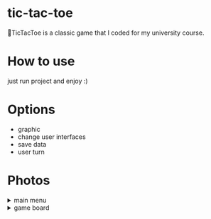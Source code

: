 # tic-tac-toe
:beginner:TicTacToe is a classic game that I coded for my university course.


# How to use
just run project and enjoy :)


# Options
* graphic
* change user interfaces
* save data
* user turn

# Photos
<details>
  <summary>main menu</summary>
  <img src="https://github.com/amirhossein-bayati/tic-tac-toe/blob/main/Screen%20Shots/main%20menu.jpg">
</details>

<details>
  <summary>game board</summary>
  <img src="https://github.com/amirhossein-bayati/tic-tac-toe/blob/main/Screen%20Shots/game%20board.jpg">
</details>
